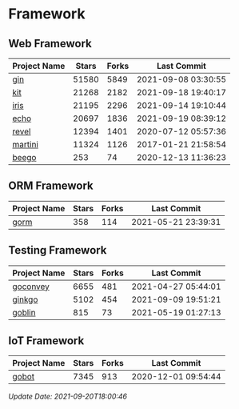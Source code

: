 # Framework

## Web Framework
| Project Name | Stars | Forks | Last Commit |
| ------------ | ----- | ----- | ----------- |
| [gin](https://github.com/gin-gonic/gin) | 51580 | 5849 | 2021-09-08 03:30:55 |
| [kit](https://github.com/go-kit/kit) | 21268 | 2182 | 2021-09-18 19:40:17 |
| [iris](https://github.com/kataras/iris) | 21195 | 2296 | 2021-09-14 19:10:44 |
| [echo](https://github.com/labstack/echo) | 20697 | 1836 | 2021-09-19 08:39:12 |
| [revel](https://github.com/revel/revel) | 12394 | 1401 | 2020-07-12 05:57:36 |
| [martini](https://github.com/go-martini/martini) | 11324 | 1126 | 2017-01-21 21:58:54 |
| [beego](https://github.com/astaxie/beego) | 253 | 74 | 2020-12-13 11:36:23 |

## ORM Framework
| Project Name | Stars | Forks | Last Commit |
| ------------ | ----- | ----- | ----------- |
| [gorm](https://github.com/jinzhu/gorm) | 358 | 114 | 2021-05-21 23:39:31 |

## Testing Framework
| Project Name | Stars | Forks | Last Commit |
| ------------ | ----- | ----- | ----------- |
| [goconvey](https://github.com/smartystreets/goconvey) | 6655 | 481 | 2021-04-27 05:44:01 |
| [ginkgo](https://github.com/onsi/ginkgo) | 5102 | 454 | 2021-09-09 19:51:21 |
| [goblin](https://github.com/franela/goblin) | 815 | 73 | 2021-05-19 01:27:13 |

## IoT Framework
| Project Name | Stars | Forks | Last Commit |
| ------------ | ----- | ----- | ----------- |
| [gobot](https://github.com/hybridgroup/gobot) | 7345 | 913 | 2020-12-01 09:54:44 |

*Update Date: 2021-09-20T18:00:46*